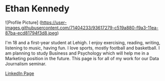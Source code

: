 # Ethan Kennedy 

![Profile Picture] (https://user-images.githubusercontent.com/71404233/93617279-c519a880-f9a3-11ea-87ba-ecd81794f3d8.jpeg)

I'm 18 and a first-year student at Lehigh. I enjoy exercising, reading, writing, listening to music, having fun. I love sports, mostly football and basketball. I am planning to study Business and Psychology which will help me in a Marketing position in the future. This page is for all of my work for our Data Journalism seminar. 


[LinkedIn Page](https://www.linkedin.com/in/ethan-kennedy-1b65741b2/)
